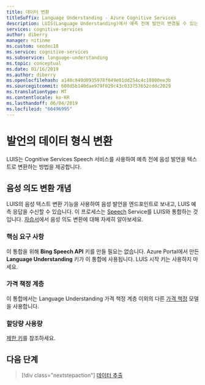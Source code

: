 ```yaml
---
title: 데이터 변환
titleSuffix: Language Understanding - Azure Cognitive Services
description: LUIS(Language Understanding)에서 예측 전에 발언이 변경될 수 있는 방법을 알아봅니다.
services: cognitive-services
author: diberry
manager: nitinme
ms.custom: seodec18
ms.service: cognitive-services
ms.subservice: language-understanding
ms.topic: conceptual
ms.date: 01/16/2019
ms.author: diberry
ms.openlocfilehash: a148c849d0935978f049e01dd254c4c18800ee3b
ms.sourcegitcommit: 600d5b140dae979f029c43c033757652cddc2029
ms.translationtype: MT
ms.contentlocale: ko-KR
ms.lasthandoff: 06/04/2019
ms.locfileid: "66496995"
---
```

# <a name="convert-data-format-of-utterances"></a>발언의 데이터 형식 변환
LUIS는 Cognitive Services Speech 서비스를 사용하여 예측 전에 음성 발언을 텍스트로 변환하는 방법을 제공합니다. 

## <a name="speech-to-intent-conversion-concepts"></a>음성 의도 변환 개념
LUIS의 음성 텍스트 변환 기능을 사용하여 음성 발언을 엔드포인트로 보내고, LUIS 예측 응답을 수신할 수 있습니다. 이 프로세스는 [Speech](https://docs.microsoft.com/azure/cognitive-services/Speech) Service를 LUIS와 통합하는 것입니다. [자습서](../speech-service/how-to-recognize-intents-from-speech-csharp.md)에서 음성 의도 변환에 대해 자세히 알아보세요.

### <a name="key-requirements"></a>핵심 요구 사항
이 통합을 위해 **Bing Speech API** 키를 만들 필요는 없습니다. Azure Portal에서 만든 **Language Understanding** 키가 이 통합에 사용됩니다. LUIS 시작 키는 사용하지 마세요.

### <a name="pricing-tier"></a>가격 책정 계층
이 통합에서는 Language Understanding 가격 책정 계층 이외의 다른 [가격 책정](luis-boundaries.md#key-limits) 모델을 사용합니다. 

### <a name="quota-usage"></a>할당량 사용량
[제한 키](luis-boundaries.md#key-limits)를 참조하세요. 

## <a name="next-steps"></a>다음 단계

> [!div class="nextstepaction"]
> [데이터 추출](luis-concept-data-extraction.md)

